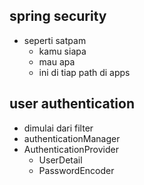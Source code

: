 ## spring security
- seperti satpam
    - kamu siapa
    - mau apa
    - ini di tiap path di apps

## user authentication
- dimulai dari filter
- authenticationManager
- AuthenticationProvider
    - UserDetail
    - PasswordEncoder